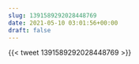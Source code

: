 ```yaml
---
slug: 1391589292028448769
date: 2021-05-10 03:01:56+00:00
draft: false
---
```


{{< tweet 1391589292028448769 >}}
